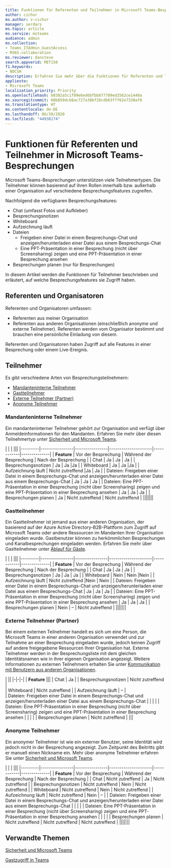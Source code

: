 ```yaml
---
title: Funktionen für Referenten und Teilnehmer in Microsoft Teams-Besprechungen
author: cichur
ms.author: v-cichur
manager: serdars
ms.topic: article
ms.service: msteams
audience: admin
ms.collection:
- Teams_ITAdmin_GuestAccess
- M365-collaboration
ms.reviewer: dansteve
search.appverid: MET150
f1.keywords:
- NOCSH
description: Erfahren Sie mehr über die Funktionen für Referenten und Teilnehmer in Microsoft Teams-Besprechungen.
appliesto:
- Microsoft Teams
localization_priority: Priority
ms.openlocfilehash: b0302a5c1f09e6ed6bfbb877709ed3562ce1440a
ms.sourcegitcommit: 60b859dcb8ac727a38bf28cdb63ff762e7338af8
ms.translationtype: HT
ms.contentlocale: de-DE
ms.lasthandoff: 06/30/2020
ms.locfileid: "44938174"
---
```

<a name="presenter-and-participant-capabilities-in-a-teams-meeting"></a>Funktionen für Referenten und Teilnehmer in Microsoft Teams-Besprechungen
======================================================

Microsoft Teams-Besprechungen unterstützen viele Teilnehmertypen. Die Teilnehmer können basierend auf ihren Rollen innerhalb bzw. außerhalb einer Organisation auf verschiedene Besprechungsfeatures zugreifen.

Nachfolgend die verfügbaren Besprechungsfeatures:

- Chat (umfasst Fotos und Aufkleber)
- Besprechungsnotizen
- Whiteboard
- Aufzeichnung läuft
- Dateien
    - Freigeben einer Datei in einem Besprechungs-Chat und anzeigen/herunterladen einer Datei aus einem Besprechungs-Chat
    - Eine PPT-Präsentation in einer Besprechung (nicht über Screensharing) zeigen und eine PPT-Präsentation in einer Besprechung ansehen
- Besprechungen planen (nur für Besprechungen)

In diesem Artikel werden die Funktionen für Teilnehmer beschrieben und erläutert, auf welche Besprechungsfeatures sie Zugriff haben.

## <a name="presenters-and-organizers"></a>Referenten und Organisatoren

Referenten und Organisatoren umfassen:

- Referenten aus meiner Organisation
- Referenten aus anderen Organisationen (einschließlich anonyme und externe Teilnehmer). Referenten werden vom Organisator bestimmt und brauchen eine persönliche Einladung von diesem.

Referenten und Organisatoren haben Zugriff auf alle Features in einer Besprechung oder einem Live-Ereignis.

## <a name="participants"></a>Teilnehmer

Es gibt verschiedene Arten von Besprechungsteilnehmern:

- [Mandanteninterne Teilnehmer](#in-tenant-participant)
- [Gastteilnehmer](#guest-participant)
- [Externe Teilnehmer (Partner)](#external-federated-participant)
- [Anonyme Teilnehmer](#anonymous-participant)

### <a name="in-tenant-participant"></a>Mandanteninterne Teilnehmer

Ein mandanteninterner Teilnehmer gehört zur Organisation und verfügt über Anmeldeinformationen für den Mandanten. Erfahren Sie mehr über diesen Teilnehmertyp unter [Sicherheit und Microsoft Teams](teams-security-guide.md#participant-types).

|  |  | |||
|---------|----------------|----------------|---------------------|------------|--------------|
| **Feature**        | Vor der Besprechung | Während der Besprechung | Nach der Besprechung |
| Chat | Ja | Ja | Ja |
| Besprechungsnotizen | Ja | Ja |Ja |
| Whiteboard | Ja | Ja |Ja |
| Aufzeichnung läuft | Nicht zutreffend |Ja | Ja |
| Dateien: Freigeben einer Datei in einem Besprechungs-Chat und anzeigen/herunterladen einer Datei aus einem Besprechungs-Chat | Ja | Ja | Ja |
| Dateien: Eine PPT-Präsentation in einer Besprechung (nicht über Screensharing) zeigen und eine PPT-Präsentation in einer Besprechung ansehen | Ja | Ja | Ja |
| Besprechungen planen | Ja | Nicht zutreffend | Nicht zutreffend |
|||||||

### <a name="guest-participant"></a>Gastteilnehmer

Ein Gastteilnehmer ist jemand aus einer anderen Organisation, der basierend auf der Azure Active Directory-B2B-Plattform zum Zugriff auf Microsoft Teams oder andere Ressourcen im Mandanten Ihrer Organisation eingeladen wurde. Gastbenutzer können zu herkömmlichen Besprechungen und Kanalbesprechungen eingeladen werden. Erfahren Sie mehr über Gastteilnehmer unter [Ablauf für Gäste](guest-experience.md#comparison-of-team-member-and-guest-capabilities).

|  |  | |||
|---------|----------------|----------------|---------------------|------------|--------------|
| **Feature**        | Vor der Besprechung | Während der Besprechung | Nach der Besprechung |
| Chat | Ja | Ja | Ja |
| Besprechungsnotizen | Ja | Ja | Ja |
| Whiteboard | Nein | Nein |Nein |
| Aufzeichnung läuft | Nicht zutreffend |Nein | Nein |
| Dateien: Freigeben einer Datei in einem Besprechungs-Chat und anzeigen/herunterladen einer Datei aus einem Besprechungs-Chat | Ja | Ja | Ja |
| Dateien: Eine PPT-Präsentation in einer Besprechung (nicht über Screensharing) zeigen und eine PPT-Präsentation in einer Besprechung ansehen | Ja | Ja | Ja |
| Besprechungen planen | Nein | – | Nicht zutreffend |
|||||||

### <a name="external-federated-participant"></a>Externe Teilnehmer (Partner)

Bei einem externen Teilnehmer handelt es sich um eine Person, die Microsoft Teams in einer anderen Organisation verwendet und zur Teilnahme an einer Besprechung eingeladen wurde, jedoch keinen Zugriff auf andere freigegebene Ressourcen Ihrer Organisation hat. Externe Teilnehmer werden in der Besprechungsliste mit dem gleichen Identitätsnamen wie in ihrer eigenen Organisation angezeigt. Weitere Informationen zu externen Teilnehmern erhalten Sie unter [Kommunikation mit Benutzern aus anderen Organisationen](communicate-with-users-from-other-organizations.md#external-access).

|  ||
|-|-|-|
| **Feature** |||
| Chat | Ja |
| Besprechungsnotizen | Nicht zutreffend |  
| Whiteboard | Nicht zutreffend |
| Aufzeichnung läuft | – |  
| Dateien: Freigeben einer Datei in einem Besprechungs-Chat und anzeigen/herunterladen einer Datei aus einem Besprechungs-Chat |  |  |  |
| Dateien: Eine PPT-Präsentation in einer Besprechung (nicht über Screensharing) zeigen und eine PPT-Präsentation in einer Besprechung ansehen |  |  |  |
| Besprechungen planen | Nicht zutreffend |
|||

### <a name="anonymous-participant"></a>Anonyme Teilnehmer

Ein anonymer Teilnehmer ist wie ein externer Benutzer, seine Identität wird jedoch nicht in der Besprechung angezeigt. Zum Zeitpunkt des Beitritts gibt er manuell einen Nickname ein. Mehr über anonyme Teilnehmer erfahren Sie unter [Sicherheit und Microsoft Teams](teams-security-guide.md#participant-types).

|   | | |||
|---------|----------------|----------------|---------------------|------------|--------------|
| **Feature**        | Vor der Besprechung | Während der Besprechung | Nach der Besprechung |
| Chat | Nicht zutreffend | Ja | Nicht zutreffend |
| Besprechungsnotizen | Nicht zutreffend | Nein | Nicht zutreffend |
| Whiteboard | Nicht zutreffend | Nein | Nicht zutreffend |
| Aufzeichnung läuft | Nicht zutreffend | Nein | – |
| Dateien: Freigeben einer Datei in einem Besprechungs-Chat und anzeigen/herunterladen einer Datei aus einem Besprechungs-Chat |  |  |  |
| Dateien: Eine PPT-Präsentation in einer Besprechung (nicht über Screensharing) zeigen und eine PPT-Präsentation in einer Besprechung ansehen |  |  |  |
| Besprechungen planen | Nicht zutreffend | Nicht zutreffend | Nicht zutreffend |
|||||||

## <a name="related-topics"></a>Verwandte Themen

[Sicherheit und Microsoft Teams](teams-security-guide.md)

[Gastzugriff in Teams](guest-access.md)
